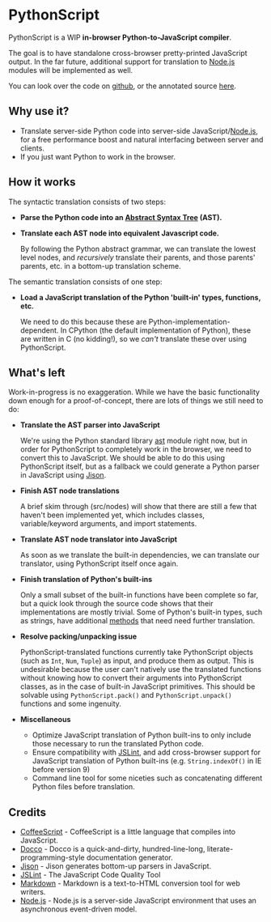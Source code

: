 # PythonScript

PythonScript is a WIP **in-browser Python-to-JavaScript compiler**.  

The goal is to have standalone cross-browser pretty-printed JavaScript output.  In the far future, additional support for translation to [Node.js][] modules will be implemented as well.

You can look over the code on [github](http://github.com/onurkaraman/pythonscript), or the annotated source [here](http://github.com/onurkaraman/pythonscript/docs).

## Why use it?

- Translate server-side Python code into server-side JavaScript/[Node.js][], for a free performance boost and natural interfacing between server and clients.
- If you just want Python to work in the browser.

##  How it works

The syntactic translation consists of two steps:

- **Parse the Python code into an [Abstract Syntax Tree](http://en.wikipedia.org/wiki/Abstract_syntax_tree) (AST).**

- **Translate each AST node into equivalent Javascript code.**

  By following the Python abstract grammar, we can translate the lowest level nodes, and *recursively* translate their parents, and those parents' parents, etc. in a bottom-up translation scheme.

The semantic translation consists of one step:

- **Load a JavaScript translation of the Python 'built-in' types, functions, etc.**

  We need to do this because these are Python-implementation-dependent.  In CPython (the default implementation of Python), these are written in C (no kidding!), so we *can't* translate these over using PythonScript.

## What's left

Work-in-progress is no exaggeration.  While we have the basic functionality down enough for a proof-of-concept, there are lots of things we still need to do:

- **Translate the AST parser into JavaScript**

  We're using the Python standard library [ast](http://docs.python.org/library/ast.html) module right now, but in order for PythonScript to completely work in the browser, we need to convert this to JavaScript.
  We should be able to do this using PythonScript itself, but as a fallback we could generate a Python parser in JavaScript using [Jison]().

- **Finish AST node translations**

  A brief skim through (src/nodes) will show that there are still a few that haven't been implemented yet, which includes classes, variable/keyword arguments, and import statements.

- **Translate AST node translator into JavaScript**

  As soon as we translate the built-in dependencies, we can translate our translator, using PythonScript itself once again.

- **Finish translation of Python's built-ins**

  Only a small subset of the built-in functions have been complete so far, but a quick look through the source code shows that their implementations are mostly trivial.
  Some of Python's built-in types, such as strings, have additional [methods](http://docs.python.org/library/stdtypes.html#string-methods) that need need further translation.

- **Resolve packing/unpacking issue**

  PythonScript-translated functions currently take PythonScript objects (such as `Int`, `Num`, `Tuple`) as input, and produce them as output.  This is undesirable because the user can't natively use the translated functions without knowing how to convert 
  their arguments into PythonScript classes, as in the case of built-in JavaScript primitives.  This should be solvable using `PythonScript.pack()` and `PythonScript.unpack()` functions and some ingenuity.

- **Miscellaneous**
  - Optimize JavaScript translation of Python built-ins to only include those necessary to run the translated Python code.
  - Ensure compatibility with [JSLint][], and add cross-browser support for JavaScript translation of Python built-ins (e.g. `String.indexOf()` in IE before version 9)
  - Command line tool for some niceties such as concatenating different Python files before translation.

## Credits

- [CoffeeScript][] - CoffeeScript is a little language that compiles into JavaScript.
- [Docco][] - Docco is a quick-and-dirty, hundred-line-long, literate-programming-style documentation generator.
- [Jison][] - Jison generates bottom-up parsers in JavaScript.
- [JSLint][] - The JavaScript Code Quality Tool
- [Markdown][] - Markdown is a text-to-HTML conversion tool for web writers.
- [Node.js][] - Node.js is a server-side JavaScript environment that uses an asynchronous event-driven model.

[CoffeeScript]: http://coffeescript.org
[Docco]: https://github.com/jashkenas/docco
[Jison]: https://github.com/zaach/jison
[JSLint]: http://www.jslint.com/
[Markdown]: http://daringfireball.net/projects/markdown/
[Node.js]: http://nodejs.org/